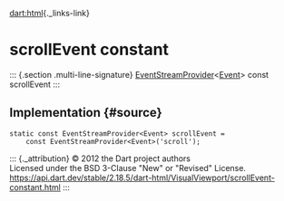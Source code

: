 [dart:html](../../dart-html/dart-html-library){._links-link}

scrollEvent constant
====================

::: {.section .multi-line-signature}
[EventStreamProvider](../eventstreamprovider-class)\<[Event](../event-class)\>
const scrollEvent
:::

Implementation {#source}
--------------

``` {.language-dart data-language="dart"}
static const EventStreamProvider<Event> scrollEvent =
    const EventStreamProvider<Event>('scroll');
```

::: {._attribution}
© 2012 the Dart project authors\
Licensed under the BSD 3-Clause \"New\" or \"Revised\" License.\
<https://api.dart.dev/stable/2.18.5/dart-html/VisualViewport/scrollEvent-constant.html>
:::
